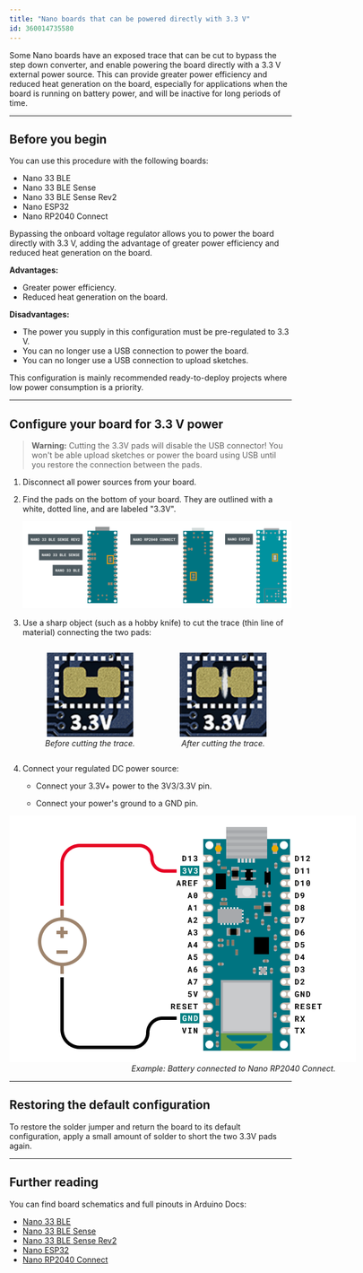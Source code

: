 ```yaml
---
title: "Nano boards that can be powered directly with 3.3 V"
id: 360014735580
---
```


Some Nano boards have an exposed trace that can be cut to bypass the step down converter, and enable powering the board directly with a 3.3 V external power source. This can provide greater power efficiency and reduced heat generation on the board, especially for applications when the board is running on battery power, and will be inactive for long periods of time.

---

## Before you begin

You can use this procedure with the following boards:

* Nano 33 BLE
* Nano 33 BLE Sense
* Nano 33 BLE Sense Rev2
* Nano ESP32
* Nano RP2040 Connect

Bypassing the onboard voltage regulator allows you to power the board directly with 3.3 V, adding the advantage of greater power efficiency and reduced heat generation on the board.

**Advantages:**

* Greater power efficiency.
* Reduced heat generation on the board.

**Disadvantages:**

* The power you supply in this configuration must be pre-regulated to 3.3 V.
* You can no longer use a USB connection to power the board.
* You can no longer use a USB connection to upload sketches.

This configuration is mainly recommended ready-to-deploy projects where low power consumption is a priority.

---

## Configure your board for 3.3 V power

> **Warning:** Cutting the 3.3V pads will disable the USB connector! You won't be able upload sketches or power the board using USB until you restore the connection between the pads.

1. Disconnect all power sources from your board.

2. Find the pads on the bottom of your board. They are outlined with a white, dotted line, and are labeled "3.3V".

   ![The 3.3 V pads on different Arduino boards.](img/3.3V-pads-position.png)

3. Use a sharp object (such as a hobby knife) to cut the trace (thin line of material) connecting the two pads:

   <div style="display: flex; flex-direction: row; flex-wrap: wrap;">
     <figure style="text-align: center;">
        <img style="height: 150px;" src="img/3.3V-pads-before.png" alt="">
       <figcaption style="font-style: italic;">
         Before cutting the trace.
       </figcaption>
     </figure>
     <figure style="text-align: center;">
        <img style="height: 150px;" src="img/3.3V-pads-after.png" alt="">
        <figcaption style="font-style: italic;">
          After cutting the trace.
        </figcaption>
     </figure>
   </div>

4. Connect your regulated DC power source:

   * Connect your 3.3V+ power to the 3V3/3.3V pin.

   * Connect your power's ground to a GND pin.

<figure style="width: 800px; margin: 0;">
    <img src="img/direct-power-connections.png" alt="Circuit Diagram. UNO and Nano connected with digital and power pins.">
    <figcaption style="text-align: center; font-style: italic;">Example: Battery connected to Nano RP2040 Connect.</figcaption>
</figure>

---

## Restoring the default configuration

To restore the solder jumper and return the board to its default configuration, apply a small amount of solder to short the two 3.3V pads again.

---

## Further reading

You can find board schematics and full pinouts in Arduino Docs:

* [Nano 33 BLE](https://docs.arduino.cc/hardware/nano-33-ble)
* [Nano 33 BLE Sense](https://docs.arduino.cc/hardware/nano-33-ble-sense)
* [Nano 33 BLE Sense Rev2](https://docs.arduino.cc/hardware/nano-33-ble-sense-rev2)
* [Nano ESP32](https://docs.arduino.cc/hardware/nano-esp32)
* [Nano RP2040 Connect](https://docs.arduino.cc/hardware/nano-rp2040-connect)
